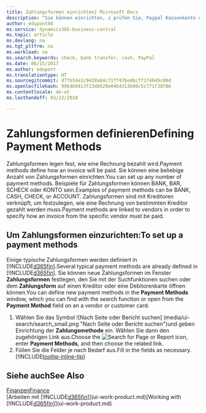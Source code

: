 ```yaml
---
title: Zahlungsformen einrichten| Microsoft Docs
description: "Sie können einrichten, z prüfen Sie, Paypal Kassenkonto oder Banküberweisung, um festzulegen, wie eine Rechnung bezahlt wird."
author: edupont04
ms.service: dynamics365-business-central
ms.topic: article
ms.devlang: na
ms.tgt_pltfrm: na
ms.workload: na
ms.search.keywords: check, bank transfer, cash, PayPal
ms.date: 06/15/2017
ms.author: edupont
ms.translationtype: HT
ms.sourcegitcommit: d7fb34e1c9428a64c71ff47be8bcff174649c00d
ms.openlocfilehash: 996469413f23d6620e0464313b90c5c771f38f86
ms.contentlocale: de-at
ms.lasthandoff: 03/22/2018

---
```

# <a name="defining-payment-methods"></a><span data-ttu-id="00dd1-103">Zahlungsformen definieren</span><span class="sxs-lookup"><span data-stu-id="00dd1-103">Defining Payment Methods</span></span>
<span data-ttu-id="00dd1-104">Zahlungsformen legen fest, wie eine Rechnung bezahlt wird.</span><span class="sxs-lookup"><span data-stu-id="00dd1-104">Payment methods define how an invoice will be paid.</span></span> <span data-ttu-id="00dd1-105">Sie können eine beliebige Anzahl von Zahlungsformen einrichten.</span><span class="sxs-lookup"><span data-stu-id="00dd1-105">You can set up any number of payment methods.</span></span> <span data-ttu-id="00dd1-106">Beispiele für Zahlungsformen können BANK, BAR, SCHECK oder KONTO sein.</span><span class="sxs-lookup"><span data-stu-id="00dd1-106">Examples of payment methods can be BANK, CASH, CHECK, or ACCOUNT.</span></span>
<span data-ttu-id="00dd1-107">Zahlungsformen sind mit Kreditoren verknüpft, um festzulegen, wie eine Rechnung von bestimmten Kreditor gezahlt werden muss.</span><span class="sxs-lookup"><span data-stu-id="00dd1-107">Payment methods are linked to vendors in order to specify how an invoice from the specific vendor must be paid.</span></span>

## <a name="to-set-up-a-payment-methods"></a><span data-ttu-id="00dd1-108">Um Zahlungsformen einzurichten:</span><span class="sxs-lookup"><span data-stu-id="00dd1-108">To set up a payment methods</span></span>
<span data-ttu-id="00dd1-109">Einige typische Zahlungsformen werden definiert in [!INCLUDE[d365fin](includes/d365fin_md.md)].</span><span class="sxs-lookup"><span data-stu-id="00dd1-109">Several typical payment methods are already defined in [!INCLUDE[d365fin](includes/d365fin_md.md)].</span></span> <span data-ttu-id="00dd1-110">Sie können neue Zahlungsformen im Fenster **Zahlungsformen** festlegen, den Sie mit der Suchfunktionen suchen oder dem **Zahlungsform** auf einen Kreditor oder eine Debitorenkarte öffnen können.</span><span class="sxs-lookup"><span data-stu-id="00dd1-110">You can define new payment methods in the **Payment Methods** window, which you can find with the search function or open from the **Payment Method** field on an a vendor or customer card.</span></span>
1. <span data-ttu-id="00dd1-111">Wählen Sie das Symbol ![Nach Seite oder Bericht suchen] (media/ui-search/search_small.png "Nach Seite oder Bericht suchen")und geben Einrichtung der **Zahlungsmethode** ein. Wählen Sie dann den zugehörigen Link aus.</span><span class="sxs-lookup"><span data-stu-id="00dd1-111">Choose the ![Search for Page or Report](media/ui-search/search_small.png "Search for Page or Report icon") icon, enter **Payment Methods**, and then choose the related link.</span></span>
2. <span data-ttu-id="00dd1-112">Füllen Sie die Felder je nach Bedarf aus.</span><span class="sxs-lookup"><span data-stu-id="00dd1-112">Fill in the fields as necessary.</span></span> [!INCLUDE[tooltip-inline-tip](includes/tooltip-inline-tip_md.md)]

## <a name="see-also"></a><span data-ttu-id="00dd1-113">Siehe auch</span><span class="sxs-lookup"><span data-stu-id="00dd1-113">See Also</span></span>
[<span data-ttu-id="00dd1-114">Finanzen</span><span class="sxs-lookup"><span data-stu-id="00dd1-114">Finance</span></span>](finance.md)  
<span data-ttu-id="00dd1-115">[Arbeiten mit [!INCLUDE[d365fin](includes/d365fin_md.md)]](ui-work-product.md)</span><span class="sxs-lookup"><span data-stu-id="00dd1-115">[Working with [!INCLUDE[d365fin](includes/d365fin_md.md)]](ui-work-product.md)</span></span>  

